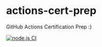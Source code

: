 # actions-cert-prep
GitHub Actions Certification Prep :)


[![node.js CI](https://github.com/iamrlz/actions-cert-prep/actions/workflows/main.yml/badge.svg)](https://github.com/iamrlz/actions-cert-prep/actions/workflows/main.yml)
